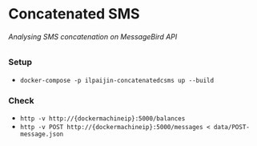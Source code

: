 # Concatenated SMS

###### Analysing SMS concatenation on MessageBird API
 
### Setup
- `docker-compose -p ilpaijin-concatenatedcsms up --build`

### Check
- `http -v http://{dockermachineip}:5000/balances`
- `http -v POST http://{dockermachineip}:5000/messages < data/POST-message.json`